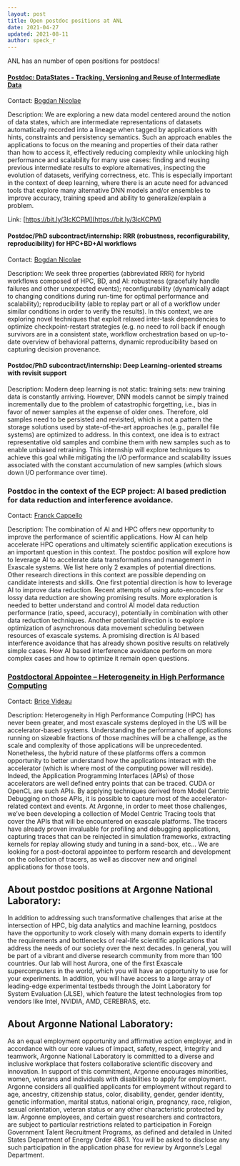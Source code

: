 ```yaml
---
layout: post
title: Open postdoc positions at ANL
date: 2021-04-27
updated: 2021-08-11
author: speck_r
---
```


ANL has an number of open positions for postdocs!

<!--more-->

#### [Postdoc: DataStates - Tracking, Versioning and Reuse of Intermediate Data](https://bit.ly/3lcKCPM)

Contact: [Bogdan Nicolae](bnicolae@anl.gov)

Description: We are exploring a new data model centered around the notion of data states, which are intermediate representations of datasets automatically recorded into a lineage when tagged by applications with hints, constraints and persistency semantics. Such an approach enables the applications to focus on the meaning and properties of their data rather than how to access it, effectively reducing complexity while unlocking high performance and scalability for many use cases: finding and reusing previous intermediate results to explore alternatives, inspecting the evolution of datasets, verifying correctness, etc. This is especially important in the context of deep learning, where there is an acute need for advanced tools that explore many alternative DNN models and/or ensembles to improve accuracy, training speed and ability to generalize/explain a problem.  

Link: [https://bit.ly/3lcKCPM](https://bit.ly/3lcKCPM)

#### Postdoc/PhD subcontract/internship: RRR (robustness, reconfigurability, reproducibility) for HPC+BD+AI workflows

Contact: [Bogdan Nicolae](bnicolae@anl.gov)

Description: We seek three properties (abbreviated RRR) for hybrid workflows composed of HPC, BD, and AI: robustness (gracefully handle failures and other unexpected events);  reconfigurability (dynamically adapt to changing conditions during run-time for optimal performance and scalability); reproducibility (able to replay part or all of a workflow under similar conditions in order to verify the results). In this context, we are exploring novel techniques that exploit relaxed inter-task dependencies to optimize checkpoint-restart strategies (e.g. no need to roll back if enough survivors are in a consistent state, workflow orchestration based on up-to-date overview of behavioral patterns, dynamic reproducibility based on capturing decision provenance.

#### Postdoc/PhD subcontract/internship: Deep Learning-oriented streams with revisit support

Description: Modern deep learning is not static: training sets: new training data is constantly arriving. However, DNN models cannot be simply trained incrementally due to the problem of catastrophic forgetting, i.e., bias in favor of newer samples at the expense of older ones. Therefore, old samples need to be persisted and revisited, which is not a pattern the storage solutions used by state-of-the-art approaches (e.g., parallel file systems) are optimized to address. In this context, one idea is to extract representative old samples and combine them with new samples such as to enable unbiased retraining. This internship will explore techniques to achieve this goal while mitigating the I/O performance and scalability issues associated with the constant accumulation of new samples (which slows down I/O performance over time).
 

### Postdoc in the context of the ECP project: AI based prediction for data reduction and interference avoidance.

Contact: [Franck Cappello](cappello@anl.gov)

Description: The combination of AI and HPC offers new opportunity to improve the performance of scientific applications. How AI can help accelerate HPC operations and ultimately scientific application executions is an important question in this context. The postdoc position will explore how to leverage AI to accelerate data transformations and management in Exascale systems. We list here only 2 examples of potential directions. Other research directions in this context are possible depending on candidate interests and skills. One first potential direction is how to leverage AI to improve data reduction. Recent attempts of using auto-encoders for lossy data reduction are showing promising results. More exploration is needed to better understand and control AI model data reduction performance (ratio, speed, accuracy), potentially in combination with other data reduction techniques. Another potential direction is to explore optimization of asynchronous data movement scheduling between resources of exascale systems. A promising direction is AI based interference avoidance that has already shown positive results on relatively simple cases. How AI based interference avoidance perform on more complex cases and how to optimize it remain open questions.  

### [Postdoctoral Appointee – Heterogeneity in High Performance Computing](https://argonne.wd1.myworkdayjobs.com/en-US/Argonne_Careers/job/Argonne-National-Laboratory/Postdoctoral-Appointee---Heterogeneity-in-High-Performance-Computing_408682)

Contact: [Brice Videau](bvideau@anl.gov)

Description: Heterogeneity in High Performance Computing (HPC) has never been greater, and most exascale systems deployed in the US will be accelerator-based systems. Understanding the performance of applications running on sizeable fractions of those machines will be a challenge, as the scale and complexity of those applications will be unprecedented. Nonetheless, the hybrid nature of these platforms offers a common opportunity to better understand how the applications interact with the accelerator (which is where most of the computing power will reside). Indeed, the Application Programming Interfaces (APIs) of those accelerators are well defined entry points that can be traced. CUDA or OpenCL are such APIs. By applying techniques derived from Model Centric Debugging on those APIs, it is possible to capture most of the accelerator-related context and events. At Argonne, in order to meet those challenges, we’ve been developing a collection of Model Centric Tracing tools that cover the APIs that will be encountered on exascale platforms. The tracers have already proven invaluable for profiling and debugging applications, capturing traces that can be reinjected in simulation frameworks, extracting kernels for replay allowing study and tuning in a sand-box, etc... We are looking for a post-doctoral appointee to perform research and development on the collection of tracers, as well as discover new and original applications for those tools.


## About postdoc positions at Argonne National Laboratory:

In addition to addressing such transformative challenges that arise at the intersection of HPC, big data analytics and machine learning,  postdocs have the opportunity to work closely with many domain experts to identify the requirements and bottlenecks of real-life scientific applications that address the needs of our society over the next decades. In general, you will be part of a vibrant and diverse research community from more than 100 countries. Our lab will host Aurora, one of the first Exascale supercomputers in the world, which you will have an opportunity to use for your experiments. In addition, you will have access to a large array of leading-edge experimental testbeds through the Joint Laboratory for System Evaluation (JLSE), which feature the latest technologies from top vendors like Intel, NVIDIA, AMD, CEREBRAS, etc.

 

## About Argonne National Laboratory:

As an equal employment opportunity and affirmative action employer, and in accordance with our core values of impact, safety, respect, integrity and teamwork, Argonne National Laboratory is committed to a diverse and inclusive workplace that fosters collaborative scientific discovery and innovation. In support of this commitment, Argonne encourages minorities, women, veterans and individuals with disabilities to apply for employment. Argonne considers all qualified applicants for employment without regard to age, ancestry, citizenship status, color, disability, gender, gender identity, genetic information, marital status, national origin, pregnancy, race, religion, sexual orientation, veteran status or any other characteristic protected by law. Argonne employees, and certain guest researchers and contractors, are subject to particular restrictions related to participation in Foreign Government Talent Recruitment Programs, as defined and detailed in United States Department of Energy Order 486.1. You will be asked to disclose any such participation in the application phase for review by Argonne’s Legal Department.
